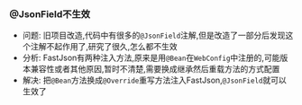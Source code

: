 ### @JsonField不生效
- 问题: 旧项目改造,代码中有很多的`@JsonField`注解,但是改造了一部分后发现这个注解不起作用了,研究了很久,怎么都不生效
- 分析: FastJson有两种注入方法,原来是用`@Bean`在`WebConfig`中注册的,可能版本兼容性或者其他原因,暂时不清楚,需要换成继承然后重载方法的方式配置
- 解决: 把`@Bean`方法换成`@Override`重写方法注入FastJson,`@JsonField`就可以生效了